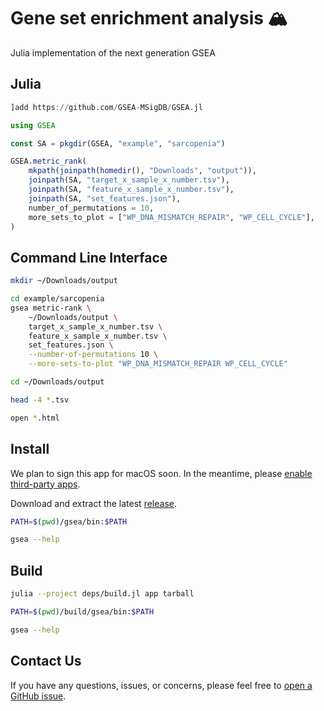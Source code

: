 # Gene set enrichment analysis 🏔️
Julia implementation of the next generation GSEA

## Julia

```julia
]add https://github.com/GSEA-MSigDB/GSEA.jl

using GSEA

const SA = pkgdir(GSEA, "example", "sarcopenia")

GSEA.metric_rank(
    mkpath(joinpath(homedir(), "Downloads", "output")),
    joinpath(SA, "target_x_sample_x_number.tsv"),
    joinpath(SA, "feature_x_sample_x_number.tsv"),
    joinpath(SA, "set_features.json"),
    number_of_permutations = 10,
    more_sets_to_plot = ["WP_DNA_MISMATCH_REPAIR", "WP_CELL_CYCLE"],
)
```

## Command Line Interface

```bash
mkdir ~/Downloads/output

cd example/sarcopenia
gsea metric-rank \
    ~/Downloads/output \
    target_x_sample_x_number.tsv \
    feature_x_sample_x_number.tsv \
    set_features.json \
    --number-of-permutations 10 \
    --more-sets-to-plot "WP_DNA_MISMATCH_REPAIR WP_CELL_CYCLE"

cd ~/Downloads/output

head -4 *.tsv

open *.html
```

## Install

We plan to sign this app for macOS soon.
In the meantime, please [enable third-party apps](https://support.apple.com/en-us/102445#openanyway).

Download and extract the latest [release](https://github.com/GSEA-MSigDB/GSEA.jl/releases/latest).

```bash
PATH=$(pwd)/gsea/bin:$PATH

gsea --help
```

## Build

```bash
julia --project deps/build.jl app tarball

PATH=$(pwd)/build/gsea/bin:$PATH

gsea --help
```

## Contact Us

If you have any questions, issues, or concerns, please feel free to [open a GitHub issue](https://github.com/GSEA-MSigDB/GSEA2.jl/issues/new/choose).




